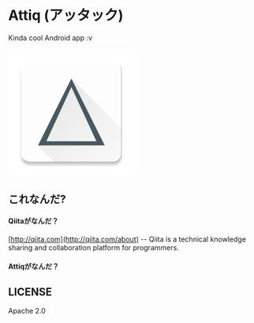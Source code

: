 # Attiq (アッタック)
Kinda cool Android app :v

<img src="https://github.com/eneim/Attiq/blob/develop/art/web_hi_res_512.png" width="256">

## これなんだ?

#### Qiitaがなんだ？

[http://qiita.com](http://qiita.com/about) -- Qiita is a technical knowledge sharing and collaboration platform for programmers.
#### Attiqがなんだ？

## LICENSE

Apache 2.0
